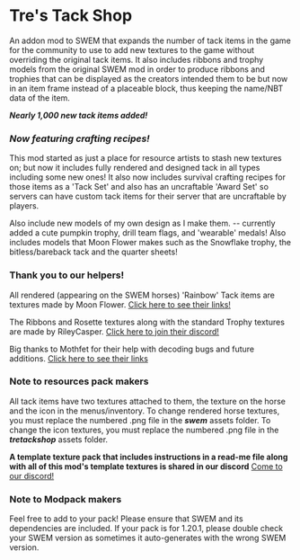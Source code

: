# Tre's Tack Shop
An addon mod to SWEM that expands the number of tack items in the game for the community to use to add new textures to the game without overriding the original tack items. It also includes ribbons and trophy models from the original SWEM mod in order to produce ribbons and trophies that can be displayed as the creators intended them to be but now in an item frame instead of a placeable block, thus keeping the name/NBT data of the item.

***Nearly 1,000 new tack items added!***

### *Now featuring crafting recipes!*
This mod started as just a place for resource artists to stash new textures on; but now it includes fully rendered and designed tack in all types including some new ones! It also now includes survival crafting recipes for those items as a 'Tack Set' and also has an uncraftable 'Award Set' so servers can have custom tack items for their server that are uncraftable by players.

Also include new models of my own design as I make them. -- currently added a cute pumpkin trophy, drill team flags, and 'wearable' medals! Also includes models that Moon Flower makes such as the Snowflake trophy, the bitless/bareback tack and the quarter sheets!

### Thank you to our helpers!
All rendered (appearing on the SWEM horses) 'Rainbow' Tack items are textures made by Moon Flower. [Click here to see their links!](https://moon-flower-info.carrd.co )

The Ribbons and Rosette textures along with the standard Trophy textures are made by RileyCasper. [Click here to join their discord!](https://discord.gg/cZ6bVAuuJj)

Big thanks to Mothfet for their help with decoding bugs and future additions. [Click here to see their links](https://mothfetart.carrd.co)

### Note to resources pack makers
All tack items have two textures attached to them, the texture on the horse and the icon in the menus/inventory. To change rendered horse textures, you must replace the numbered .png file in the ***swem*** assets folder. To change the icon textures, you must replace the numbered .png file in the ***tretackshop*** assets folder.

**A template texture pack that includes instructions in a read-me file along with all of this mod's template textures is shared in our discord**
[Come to our discord!](https://discord.gg/GuYRWK22Mx 'Invite to the server')

### Note to Modpack makers
Feel free to add to your pack! Please ensure that SWEM and its dependencies are included. If your pack is for 1.20.1, please double check your SWEM version as sometimes it auto-generates with the wrong SWEM version.
